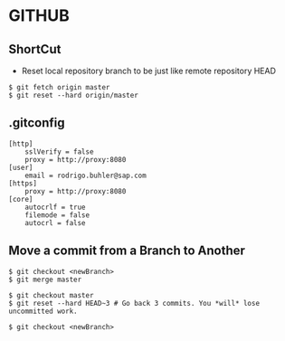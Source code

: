 # GITHUB

## ShortCut 
* Reset local repository branch to be just like remote repository HEAD
```
$ git fetch origin master
$ git reset --hard origin/master
```

## .gitconfig
```
[http]
	sslVerify = false
	proxy = http://proxy:8080
[user]
	email = rodrigo.buhler@sap.com
[https]
	proxy = http://proxy:8080
[core]
	autocrlf = true
    filemode = false
    autocrl = false
```
## Move a commit from a Branch to Another
```
$ git checkout <newBranch>
$ git merge master

$ git checkout master
$ git reset --hard HEAD~3 # Go back 3 commits. You *will* lose uncommitted work.

$ git checkout <newBranch>

```
